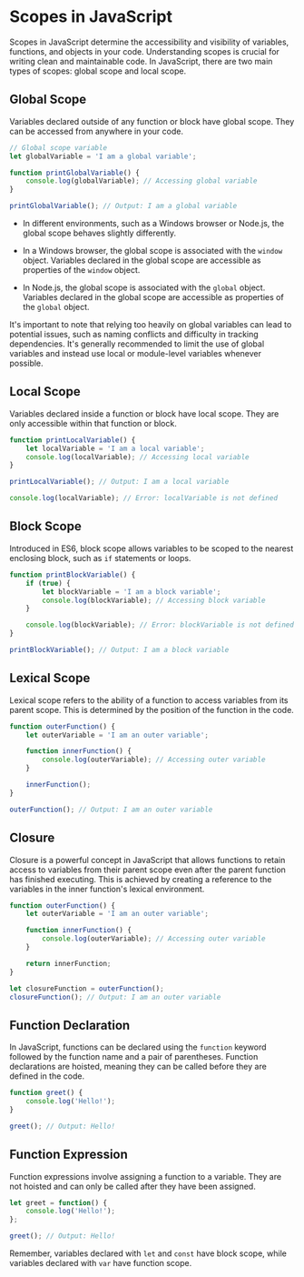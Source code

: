 # Scopes in JavaScript
Scopes in JavaScript determine the accessibility and visibility of variables, functions, and objects in your code. Understanding scopes is crucial for writing clean and maintainable code. In JavaScript, there are two main types of scopes: global scope and local scope.

## Global Scope

Variables declared outside of any function or block have global scope. They can be accessed from anywhere in your code.

```javascript
// Global scope variable
let globalVariable = 'I am a global variable';

function printGlobalVariable() {
    console.log(globalVariable); // Accessing global variable
}

printGlobalVariable(); // Output: I am a global variable
```

- In different environments, such as a Windows browser or Node.js, the global scope behaves slightly differently.

- In a Windows browser, the global scope is associated with the `window` object. Variables declared in the global scope are accessible as properties of the `window` object.

- In Node.js, the global scope is associated with the `global` object. Variables declared in the global scope are accessible as properties of the `global` object.

It's important to note that relying too heavily on global variables can lead to potential issues, such as naming conflicts and difficulty in tracking dependencies. It's generally recommended to limit the use of global variables and instead use local or module-level variables whenever possible.

## Local Scope

Variables declared inside a function or block have local scope. They are only accessible within that function or block.

```javascript
function printLocalVariable() {
    let localVariable = 'I am a local variable';
    console.log(localVariable); // Accessing local variable
}

printLocalVariable(); // Output: I am a local variable

console.log(localVariable); // Error: localVariable is not defined
```

## Block Scope

Introduced in ES6, block scope allows variables to be scoped to the nearest enclosing block, such as `if` statements or loops.

```javascript
function printBlockVariable() {
    if (true) {
        let blockVariable = 'I am a block variable';
        console.log(blockVariable); // Accessing block variable
    }

    console.log(blockVariable); // Error: blockVariable is not defined
}

printBlockVariable(); // Output: I am a block variable
```

## Lexical Scope

Lexical scope refers to the ability of a function to access variables from its parent scope. This is determined by the position of the function in the code.

```javascript
function outerFunction() {
    let outerVariable = 'I am an outer variable';

    function innerFunction() {
        console.log(outerVariable); // Accessing outer variable
    }

    innerFunction();
}

outerFunction(); // Output: I am an outer variable
```

## Closure

Closure is a powerful concept in JavaScript that allows functions to retain access to variables from their parent scope even after the parent function has finished executing. This is achieved by creating a reference to the variables in the inner function's lexical environment.

```javascript
function outerFunction() {
    let outerVariable = 'I am an outer variable';

    function innerFunction() {
        console.log(outerVariable); // Accessing outer variable
    }

    return innerFunction;
}

let closureFunction = outerFunction();
closureFunction(); // Output: I am an outer variable
```

## Function Declaration

In JavaScript, functions can be declared using the `function` keyword followed by the function name and a pair of parentheses. Function declarations are hoisted, meaning they can be called before they are defined in the code.

```javascript
function greet() {
    console.log('Hello!');
}

greet(); // Output: Hello!
```

## Function Expression

Function expressions involve assigning a function to a variable. They are not hoisted and can only be called after they have been assigned.

```javascript
let greet = function() {
    console.log('Hello!');
};

greet(); // Output: Hello!
```

Remember, variables declared with `let` and `const` have block scope, while variables declared with `var` have function scope.
